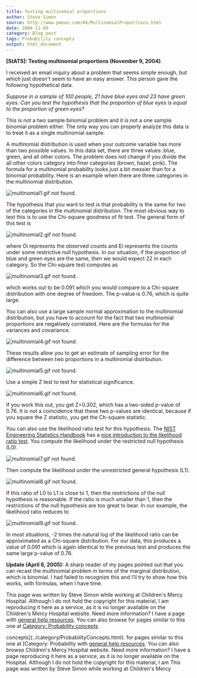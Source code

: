 ```yaml
---
title: Testing multinomial proportions
author: Steve Simon
source: http://www.pmean.com/04/MultinomialProportions.html
date: 2004-11-09
category: Blog post
tags: Probability concepts
output: html_document
---
```

**[StATS]: Testing multinomial proportions (November
9, 2004)**.

I received an email inquiry about a problem that seems simple enough,
but which just doesn't seem to have an easy answer. This person gave
the following hypothetical data.

*Suppose in a sample of 100 people, 21 have blue eyes and 23 have
green eyes. Can you test the hypothesis that the proportion of blue
eyes is equal to the proportion of green eyes?*

This is not a two sample binomial problem and it is not a one sample
binomial problem either. The only way you can properly analyze this
data is to treat it as a single multinomial sample.

A multinomial distribution is used when your outcome variable has more
than two possible values. In this data set, there are three values:
blue, green, and all other colors. The problem does not change if you
divide the all other colors category into finer categories (brown,
hazel, pink). The formula for a multinomial probability looks just a
bit messier than for a binomial probability. Here is an example when
there are three categories in the multinomial distribution.

![multinomial1.gif not found.](http://www.pmean.com/images/images/04/MultinomialProportions01.png)

The hypothesis that you want to test is that probability is the same
for two of the categories in the multinomial distribution. The most
obvious way to test this is to use the Chi-square goodness of fit
test. The general form of this test is

![multinomial2.gif not found.](http://www.pmean.com/images/images/04/MultinomialProportions02.png)

where Oi represents the observed counts and Ei represents the counts
under some restrictive null hypothesis. In our situation, if the
proportion of blue and green eyes are the same, then we would expect
22 in each category. So the Chi-square test computes as

![multinomial3.gif not found.](http://www.pmean.com/images/images/04/MultinomialProportions03.png)

which works out to be 0.091 which you would compare to a Chi-square
distribution with one degree of freedom. The p-value is 0.76, which is
quite large.

You can also use a large sample normal approximation to the
multinomial distribution, but you have to account for the fact that
two multinomial proportions are negatively correlated. Here are the
formulas for the variances and covariance.

![multinomial4.gif not found.](http://www.pmean.com/images/images/04/MultinomialProportions04.png)

These results allow you to get an estimate of sampling error for the
difference between two proportions in a multinomial distribution.

![multinomial5.gif not found.](http://www.pmean.com/images/images/04/MultinomialProportions05.png)

Use a simple Z test to test for statistical significance.

![multinomial6.gif not found.](http://www.pmean.com/images/images/04/MultinomialProportions06.png)

If you work this out, you get Z=0.302, which has a two-sided p-value
of 0.76. It is not a coincidence that these two p-values are
identical, because if you square the Z statistic, you get the
Ch-square statistic.

You can also use the likelihood ratio test for this hypothesis. The
[NIST Engineering Statistics
Handbook](http://www.itl.nist.gov/div898/handbook/index.htm) has a
[nice introduction to the likelihood ratio
test](http://www.itl.nist.gov/div898/handbook/apr/section2/apr233.htm).
You compute the likelihood under the restricted null hypothesis (L0).

![multinomial7.gif not found.](http://www.pmean.com/images/images/04/MultinomialProportions07.png)

Then compute the likelihood under the unrestricted general hypothesis
(L1).

![multinomial8.gif not found.](http://www.pmean.com/images/images/04/MultinomialProportions08.png)

If this ratio of L0 to L1 is close to 1, then the restrictions of the
null hypothesis is reasonable. If the ratio is much smaller than 1,
then the restrictions of the null hypothesis are too great to bear. In
our example, the likelihood ratio reduces to

![multinomial9.gif not found.](http://www.pmean.com/images/images/04/MultinomialProportions09.png)

In most situations, -2 times the natural log of the likelihood ratio
can be approximated as a Chi-square distribution. For our data, this
produces a value of 0.091 which is again identical to the previous
test and produces the same large p-value of 0.76.

**Update (April 6, 2005):** A sharp reader of my pages pointed out
that you can recast the multinomial problem in terms of the marginal
distribution, which is binomial. I had failed to recognize this and
I'll try to show how this works, with formulas, when I have time.

This page was written by Steve Simon while working at Children's Mercy
Hospital. Although I do not hold the copyright for this material, I am
reproducing it here as a service, as it is no longer available on the
Children's Mercy Hospital website. Need more information? I have a page
with [general help resources](../GeneralHelp.html). You can also browse
for pages similar to this one at [Category: Probability
concepts](../category/ProbabilityConcepts.html).
<!---More--->
concepts](../category/ProbabilityConcepts.html).
for pages similar to this one at [Category: Probability
with [general help resources](../GeneralHelp.html). You can also browse
Children's Mercy Hospital website. Need more information? I have a page
reproducing it here as a service, as it is no longer available on the
Hospital. Although I do not hold the copyright for this material, I am
This page was written by Steve Simon while working at Children's Mercy

<!---Do not use
**[StATS]: Testing multinomial proportions (November
This page was written by Steve Simon while working at Children's Mercy
Hospital. Although I do not hold the copyright for this material, I am
reproducing it here as a service, as it is no longer available on the
Children's Mercy Hospital website. Need more information? I have a page
with [general help resources](../GeneralHelp.html). You can also browse
for pages similar to this one at [Category: Probability
concepts](../category/ProbabilityConcepts.html).
--->

